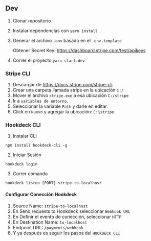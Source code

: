 ## Dev

1. Clonar repositorio
2. Instalar dependencias con `yarn install`
3. Generar el archivo `.env` basado en el `.env.template`

   Obtener Secret Key: https://dashboard.stripe.com/test/apikeys

4. Correr el proyecto `yarn start:dev`

### Stripe CLI

1. Descargar de https://docs.stripe.com/stripe-cli
2. Crear una carpeta llamada stripe en la ubicación `C:/`
3. Mover el archivo `stripe.exe` a esa ubicación `C:/stripe`
4. Ir a `variables de entorno`.
5. Seleccionar la variable `Path` y darle en editar.
6. Click en `Nuevo` y agregar la ubicación: `C:\stripe`

### Hookdeck CLI <!-- https://hookdeck.com/ -->

1. Instalar CLI

```
npm install hookdeck-cli -g
```

2. Iniciar Sesión

```
hookdeck login
```

3. Correr comando

```
hookdeck listen [PORT] stripe-to-localhost
```

#### Configurar Conección Hookdeck

1. Source Name: `stripe-to-localhost`
2. En Send requests to Hookdeck seleccionar `Webhook URL`
3. En Definir el evento de conección, seleccionar `HTTP`
4. En Destination Name: `to-localhost`
5. Endpoint URL: `/payments/webhook`
6. Y ya después es seguir los pasos del `HOOKDECK CLI`
